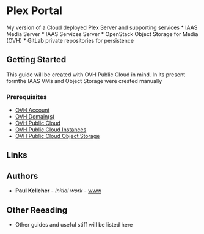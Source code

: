 # Plex Portal
My version of a Cloud deployed Plex Server and supporting services
	*	IAAS Media Server
	* 	IAAS Services Server
	* 	OpenStack Object Storage for Media (OVH)
	* 	GitLab private repositories for persistence
	
## Getting Started

This guide will be created with OVH Public Cloud in mind.
In its present formthe IAAS VMs and Object Storage were created manually

### Prerequisites

*	[OVH Account](https://www.ovh.co.uk/)
*	[OVH Domain(s)](https://www.ovh.co.uk/domains/)
*	[OVH Public Cloud](https://www.ovhcloud.com/en-gb/public-cloud/)
*	[OVH Public Cloud Instances](https://www.ovhcloud.com/en-gb/public-cloud/compute/)
*	[OVH Public Cloud Object Storage](https://www.ovhcloud.com/en-gb/public-cloud/object-storage/)


## Links


## Authors

* **Paul Kelleher** - *Initial work* - [www](https://www.pknw1.co.uk)

## Other Reeading

* Other guides and useful stiff will be listed here
